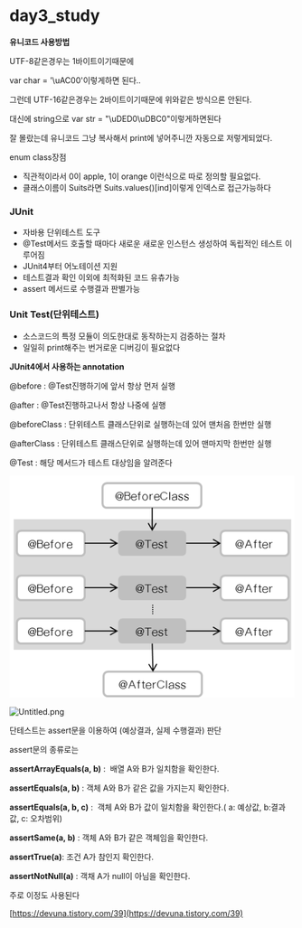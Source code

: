 # day3_study

**유니코드 사용방법**

UTF-8같은경우는 1바이트이기때문에

var char = '\uAC00'이렇게하면 된다..

그런데 UTF-16같은경우는 2바이트이기때문에 위와같은 방식으론 안된다.

대신에 string으로 var str = "\uDED0\uDBC0"이렇게하면된다

잘 몰랐는데 유니코드 그냥 복사해서 print에 넣어주니깐 자동으로 저렇게되었다.

enum class장점

- 직관적이라서 0이 apple, 1이 orange 이런식으로 따로 정의할 필요없다.
- 클래스이름이 Suits라면 Suits.values()[ind]이렇게 인덱스로 접근가능하다

### **JUnit**

- 자바용 단위테스트 도구
- @Test메서드 호출할 때마다 새로운 새로운 인스턴스 생성하여 독립적인 테스트 이루어짐
- JUnit4부터 어노테이션 지원
- 테스트결과 확인 이외에 최적화된 코드 유츄가능
- assert 메서드로 수행결과 판별가능

### **Unit Test(단위테스트)**

- 소스코드의 특정 모듈이 의도한대로 동작하는지 검증하는 절차
- 일일히 print해주는 번거로운 디버깅이 필요없다

**JUnit4에서 사용하는 annotation**

@before : @Test진행하기에 앞서 항상 먼저 실행

@after : @Test진행하고나서 항상 나중에 실행

@beforeClass : 단위테스트 클래스단위로 실행하는데 있어 맨처음 한번만 실행

@afterClass : 단위테스트 클래스단위로 실행하는데 있어 맨마지막 한번만 실행

@Test : 해당 메서드가 테스트 대상임을 알려준다

![Untitled](./day3_study/Untitled.png)

![Untitled.png](day3_study%200986e610fb034cd79da1e3ec799f5398/Untitled.png)

단테스트는 assert문을 이용하여 (예상결과, 실제 수행결과) 판단

assert문의 종류로는 

**assertArrayEquals(a, b)** :  배열 A와 B가 일치함을 확인한다.

**assertEquals(a, b)** : 객체 A와 B가 같은 값을 가지는지 확인한다.

**assertEquals(a, b, c)** :  객체 A와 B가 값이 일치함을 확인한다.( a: 예상값, b:결과값, c: 오차범위)

**assertSame(a, b)** : 객체 A와 B가 같은 객체임을 확인한다.

**assertTrue(a)**: 조건 A가 참인지 확인한다.

**assertNotNull(a)** : 객채 A가 null이 아님을 확인한다.

주로 이정도 사용된다

[https://devuna.tistory.com/39](https://devuna.tistory.com/39)
